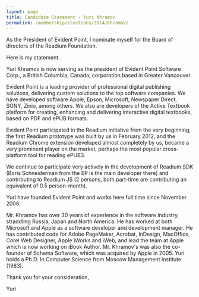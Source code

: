 ```yaml
---
layout: page
title: Candidate Statement - Yuri Khramov
permalink: /membership/elections/2014/khramov/
---
```


As the President of Evident Point, I nominate myself for the Board of directors of the Readium Foundation.
 
Here is my statement.
 
Yuri Khramov is now serving as the president of Evident Point Software Corp., a British Columbia, Canada, corporation based in Greater Vancouver.
 
Evident Point is a leading provider of professional digital publishing solutions, delivering custom solutions to the top software companies. We have developed software Apple, Epson, Microsoft, Newspaper Direct, SONY, Zinio, among others. We also are developers of the Active Textbook platform for creating, enhancing and delivering interactive digital textbooks, based on PDF and ePUB formats.
 
Evident Point participated in the Readium initiative from the very beginning, the first Readium prototype was built by us in February 2012, and the Readium Chrome extension developed almost completely by us, became a very prominent player on the market, perhaps the most popular cross-platform tool for reading ePUB3.
 
We continue to participate very actively in the development of Readium SDK (Boris Schneiderman from the EP is the main developer there) and contributing to Readium JS (2 persons, both part-time are contributing an equivalent of 0.5 person-month).
 
Yuri have founded Evident Point and works here full time since November 2006.
 
Mr. Khramov has over 30 years of experience in the software industry, straddling Russia, Japan and North America. He has worked at both Microsoft and Apple as a software developer and development manager. He has contributed code for Adobe PageMaker, Acrobat, InDesign, MacOffice, Corel Web Designer,  Apple iWorks and iWeb, and lead the team at Apple which is now working on iBook Author.
Mr. Khramov's was also the co-founder of Schema Software, which was acquired by Apple in 2005. Yuri holds a Ph.D. In Computer Science from Moscow Management Institute (1983).
 
Thank you for your consideration,
 
Yuri